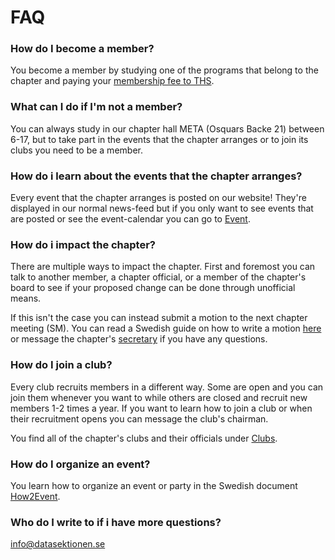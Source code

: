 # FAQ

### How do I become a member?
You become a member by studying one of the programs that belong to the chapter and paying your [membership fee to THS](https://thskth.se/membership).

### What can I do if I'm not a member?
You can always study in our chapter hall META (Osquars Backe 21) between 6-17, but to take part in the events that the chapter arranges or to join its clubs you need to be a member.

### How do i learn about the events that the chapter arranges?
Every event that the chapter arranges is posted on our website! They're displayed in our normal news-feed but if you only want to see events that are posted or see the event-calendar you can go to [Event](https://datasektionen.se/en/news?itemType=EVENT).

### How do i impact the chapter?
There are multiple ways to impact the chapter. First and foremost you can talk to another member, a chapter official, or a member of the chapter's board to see if your proposed change can be done through unofficial means.

If this isn't the case you can instead submit a motion to the next chapter meeting (SM). You can read a Swedish guide on how to write a motion [here](https://docs.google.com/document/d/1-ydBX1wnQHgXiFULoto7GK2T819r0Sbc8-zyE32zGGw/edit?usp=drive_link) or message the chapter's [secretary](mailto:sekreterare@datasektionen.se) if you have any questions.

### How do I join a club?
Every club recruits members in a different way. Some are open and you can join them whenever you want to while others are closed and recruit new members 1-2 times a year. If you want to learn how to join a club or when their recruitment opens you can message the club's chairman.

You find all of the chapter's clubs and their officials under [Clubs](/en/clubs).

### How do I organize an event?
You learn how to organize an event or party in the Swedish document [How2Event](https://docs.google.com/document/d/1xmbr46HlLkXXaY_vYVd0KQBfDczmtabL3EhGByZDkxw/edit?usp=sharing).

### Who do I write to if i have more questions?
[info@datasektionen.se](mailto:info@datasektionen.se)
